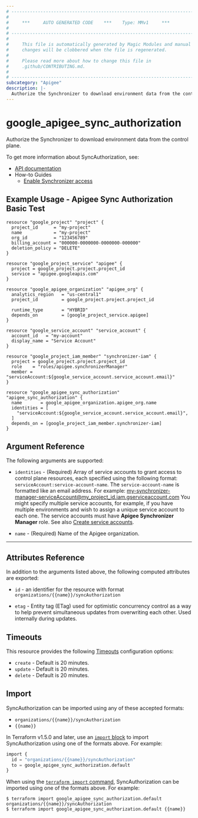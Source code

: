 ```yaml
---
# ----------------------------------------------------------------------------
#
#     ***     AUTO GENERATED CODE    ***    Type: MMv1     ***
#
# ----------------------------------------------------------------------------
#
#     This file is automatically generated by Magic Modules and manual
#     changes will be clobbered when the file is regenerated.
#
#     Please read more about how to change this file in
#     .github/CONTRIBUTING.md.
#
# ----------------------------------------------------------------------------
subcategory: "Apigee"
description: |-
  Authorize the Synchronizer to download environment data from the control plane.
---
```


# google_apigee_sync_authorization

Authorize the Synchronizer to download environment data from the control plane.


To get more information about SyncAuthorization, see:

* [API documentation](https://cloud.google.com/apigee/docs/reference/apis/apigee/rest/v1/organizations#getsyncauthorization)
* How-to Guides
    * [Enable Synchronizer access](https://cloud.google.com/apigee/docs/hybrid/v1.8/synchronizer-access#enable-synchronizer-access)

## Example Usage - Apigee Sync Authorization Basic Test


```hcl
resource "google_project" "project" {
  project_id      = "my-project"
  name            = "my-project"
  org_id          = "123456789"
  billing_account = "000000-0000000-0000000-000000"
  deletion_policy = "DELETE"
}

resource "google_project_service" "apigee" {
  project = google_project.project.project_id
  service = "apigee.googleapis.com"
}

resource "google_apigee_organization" "apigee_org" {
  analytics_region   = "us-central1"
  project_id         = google_project.project.project_id

  runtime_type       = "HYBRID"
  depends_on         = [google_project_service.apigee]
}

resource "google_service_account" "service_account" {
  account_id   = "my-account"
  display_name = "Service Account"
}

resource "google_project_iam_member" "synchronizer-iam" {
  project = google_project.project.project_id
  role    = "roles/apigee.synchronizerManager"
  member = "serviceAccount:${google_service_account.service_account.email}"
}

resource "google_apigee_sync_authorization" "apigee_sync_authorization" {
  name       = google_apigee_organization.apigee_org.name
  identities = [
    "serviceAccount:${google_service_account.service_account.email}",
  ]
  depends_on = [google_project_iam_member.synchronizer-iam]
}
```

## Argument Reference

The following arguments are supported:


* `identities` -
  (Required)
  Array of service accounts to grant access to control plane resources, each specified using the following format: `serviceAccount:service-account-name`.
  The `service-account-name` is formatted like an email address. For example: my-synchronizer-manager-serviceAccount@my_project_id.iam.gserviceaccount.com
  You might specify multiple service accounts, for example, if you have multiple environments and wish to assign a unique service account to each one.
  The service accounts must have **Apigee Synchronizer Manager** role. See also [Create service accounts](https://cloud.google.com/apigee/docs/hybrid/v1.8/sa-about#create-the-service-accounts).

* `name` -
  (Required)
  Name of the Apigee organization.


- - -




## Attributes Reference

In addition to the arguments listed above, the following computed attributes are exported:

* `id` - an identifier for the resource with format `organizations/{{name}}/syncAuthorization`

* `etag` -
  Entity tag (ETag) used for optimistic concurrency control as a way to help prevent simultaneous updates from overwriting each other.
  Used internally during updates.


## Timeouts

This resource provides the following
[Timeouts](https://developer.hashicorp.com/terraform/plugin/sdkv2/resources/retries-and-customizable-timeouts) configuration options:

- `create` - Default is 20 minutes.
- `update` - Default is 20 minutes.
- `delete` - Default is 20 minutes.

## Import


SyncAuthorization can be imported using any of these accepted formats:

* `organizations/{{name}}/syncAuthorization`
* `{{name}}`


In Terraform v1.5.0 and later, use an [`import` block](https://developer.hashicorp.com/terraform/language/import) to import SyncAuthorization using one of the formats above. For example:

```tf
import {
  id = "organizations/{{name}}/syncAuthorization"
  to = google_apigee_sync_authorization.default
}
```

When using the [`terraform import` command](https://developer.hashicorp.com/terraform/cli/commands/import), SyncAuthorization can be imported using one of the formats above. For example:

```
$ terraform import google_apigee_sync_authorization.default organizations/{{name}}/syncAuthorization
$ terraform import google_apigee_sync_authorization.default {{name}}
```
